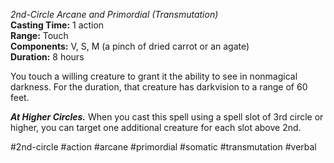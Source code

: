 *2nd-Circle Arcane and Primordial (Transmutation)*  
**Casting Time:** 1 action  
**Range:** Touch  
**Components:** V, S, M (a pinch of dried carrot or an agate)  
**Duration:** 8 hours

You touch a willing creature to grant it the ability to see in nonmagical darkness. For the duration, that creature has darkvision to a range of 60 feet.

***At Higher Circles.*** When you cast this spell using a spell slot of 3rd circle or higher, you can target one additional creature for each slot above 2nd.

#2nd-circle #action #arcane #primordial #somatic #transmutation #verbal
